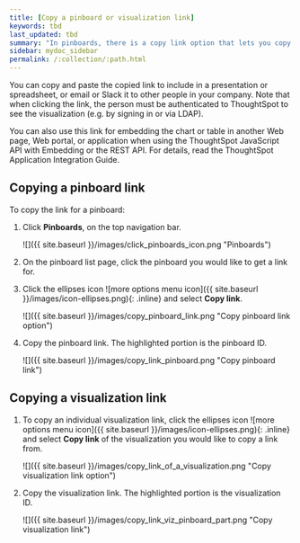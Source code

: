 ```yaml
---
title: [Copy a pinboard or visualization link]
keywords: tbd
last_updated: tbd
summary: "In pinboards, there is a copy link option that lets you copy the link to access the pinboard and visualizations directly."
sidebar: mydoc_sidebar
permalink: /:collection/:path.html
---
```

You can copy and paste the copied link to include in a presentation or spreadsheet, or email or Slack it to other people in your company. Note that when clicking the link, the person must be authenticated to ThoughtSpot to see the visualization (e.g. by signing in or via LDAP).

You can also use this link for embedding the chart or table in another Web page, Web portal, or application when using the ThoughtSpot JavaScript API with Embedding or the REST API. For details, read the ThoughtSpot Application Integration Guide.

## Copying a pinboard link

To copy the link for a pinboard:

1. Click **Pinboards**, on the top navigation bar.

     ![]({{ site.baseurl }}/images/click_pinboards_icon.png "Pinboards")

2. On the pinboard list page, click the pinboard you would like to get a link for.
3. Click the ellipses icon ![more options menu icon]({{ site.baseurl }}/images/icon-ellipses.png){: .inline} and select **Copy link**.

     ![]({{ site.baseurl }}/images/copy_pinboard_link.png "Copy pinboard link option")

4. Copy the pinboard link. The highlighted portion is the pinboard ID.

     ![]({{ site.baseurl }}/images/copy_link_pinboard.png "Copy pinboard link")

## Copying a visualization link     

1. To copy an individual visualization link, click the ellipses icon ![more options menu icon]({{ site.baseurl }}/images/icon-ellipses.png){: .inline} and select **Copy link** of the visualization you would like to copy a link from.

     ![]({{ site.baseurl }}/images/copy_link_of_a_visualization.png "Copy visualization link option")

2. Copy the visualization link. The highlighted portion is the visualization ID.

     ![]({{ site.baseurl }}/images/copy_link_viz_pinboard_part.png "Copy visualization link")
